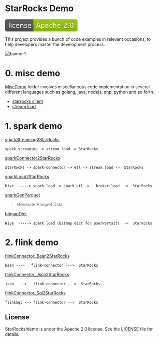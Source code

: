 
# StarRocks Demo

[![license](docs/imgs/starrocks.svg)](LICENSE)

This project provides a bunch of code examples in relevant occasions,
to help developers master the development process.

![banner1](https://github.com/StarRocks/demo/blob/master/docs/imgs/new_banner.png)

# 0. misc demo
[MiscDemo](MiscDemo) folder involves miscellaneous code implementation in several different languages such as golang, java, nodejs, php, python and so forth.
- [starrocks client](MiscDemo/connect/)
- [stream load](MiscDemo/stream_load/) 

# 1. spark demo

[sparkStreaming2StarRocks](docs/01_sparkStreaming2StarRocks.md)

```
spark streaming -> stream load -> StarRocks 
```
 
[sparkConnector2StarRocks](docs/02_sparkConnector2StarRocks.md)  
```
StarRocks -> spark-connector -> etl -> stream load ->  StarRocks
```

[sparkLoad2StarRocks](docs/03_sparkLoad2StarRocks.md)

```
Hive  -----> spark load -> spark etl ->   broker load  ->  StarRocks 
```

[sparkGenParquet](docs/04_sparkGenParquet.md)
> Generate Parquet Data

[bitmapDict](docs/08_userPortrait_bitmapDict.md)
```
Hive  -----> spark load (bitmap dict for userPortait)  ->  StarRocks 
```

# 2. flink demo

[flinkConnector_Bean2StarRocks](docs/05_flinkConnector_Bean2StarRocks.md)
```
bean --->   flink-connector --->  StarRocks 
```
[flinkConnector_Json2StarRocks](docs/06_flinkConnector_Json2StarRocks.md) 
```
json   -->   flink-connector --->  StarRocks
```
[flinkConnector_Sql2StarRocks](docs/07_flinkConnector_Sql2StarRocks.md) 
```
flinkSql --> flink-connector -->  StarRocks 
```

## License

StarRocks/demo is under the Apache 2.0 license. See the [LICENSE](./LICENSE) file for details.
